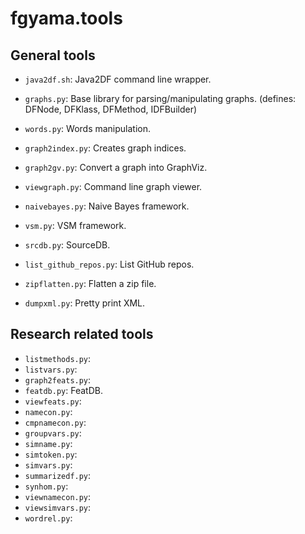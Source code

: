 # fgyama.tools

## General tools

- `java2df.sh`: Java2DF command line wrapper.
- `graphs.py`: Base library for parsing/manipulating graphs.
  (defines: DFNode, DFKlass, DFMethod, IDFBuilder)
- `words.py`: Words manipulation.
- `graph2index.py`: Creates graph indices.
- `graph2gv.py`: Convert a graph into GraphViz.
- `viewgraph.py`: Command line graph viewer.
- `naivebayes.py`: Naive Bayes framework.
- `vsm.py`: VSM framework.
- `srcdb.py`: SourceDB.

- `list_github_repos.py`: List GitHub repos.
- `zipflatten.py`: Flatten a zip file.
- `dumpxml.py`: Pretty print XML.

## Research related tools

- `listmethods.py`:
- `listvars.py`:
- `graph2feats.py`:
- `featdb.py`: FeatDB.
- `viewfeats.py`:
- `namecon.py`:
- `cmpnamecon.py`:
- `groupvars.py`:
- `simname.py`:
- `simtoken.py`:
- `simvars.py`:
- `summarizedf.py`:
- `synhom.py`:
- `viewnamecon.py`:
- `viewsimvars.py`:
- `wordrel.py`:
